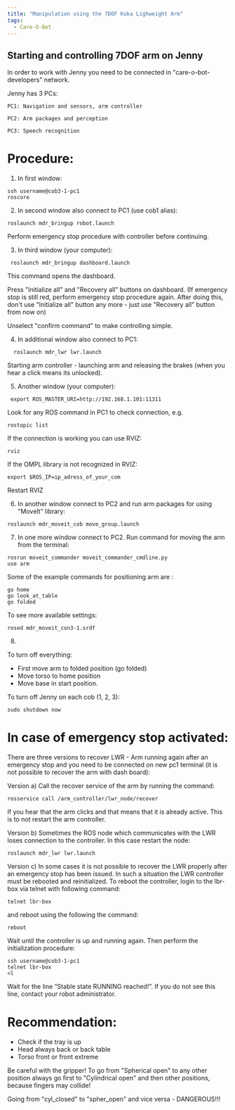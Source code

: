 ```yaml
---
title: "Manipulation using the 7DOF Kuka Lighweight Arm"
tags:
  - Care-O-Bot
---
```


## Starting and controlling 7DOF arm on Jenny

In order to work with Jenny you need to be connected in "care-o-bot-developers" network.

Jenny has 3 PCs:

```
PC1: Navigation and sensors, arm controller

PC2: Arm packages and perception

PC3: Speech recognition

```
# Procedure:

1) In first window:

```
ssh username@cob3-1-pc1
roscore
```

2)  In second window also connect to PC1 (use cob1 alias):
```
roslaunch mdr_bringup robot.launch
```
Perform emergency stop procedure with controller before continuing.


3) In third window (your computer):
```
 roslaunch mdr_bringup dashboard.launch
```

This command opens the dashboard.

Press "Initialize all"  and "Recovery all" buttons on dashboard. (If emergency stop  is still red, perform emergency stop procedure again. After doing this,  don't use "Initialize all" button any more -  just use "Recovery all" button from now on)

Unselect  "confirm command" to make controlling simple.


4) In additional window also connect to PC1:

```
  roslaunch mdr_lwr lwr.launch
```

Starting arm controller - launching arm and releasing the brakes (when you hear a click means its unlocked).


5) Another window (your computer):

```
 export ROS_MASTER_URI=http://192.168.1.101:11311
```

Look for any  ROS command in PC1 to check connection, e.g.

```
rostopic list
```

If the connection is working you can use RVIZ:

```
rviz
```

If the OMPL library is not recognized in RVIZ:

```
export $ROS_IP=ip_adress_of_your_com
```

Restart RVIZ


6) In another window connect to PC2 and run arm packages for using "MoveIt" library:

```
roslaunch mdr_moveit_cob move_group.launch
```

7) In one more window connect to PC2. Run command for moving the arm from the terminal:

```
rosrun moveit_commander moveit_commander_cmdline.py
use arm
```

Some of the example commands for positioning arm are :

```
go home
go look_at_table
go folded
```

To see more available settings:
```
rosed mdr_moveit_con3-1.srdf
```

8)
To turn off everything:
- First move arm to folded position (go folded)
- Move torso to home position  
- Move base in start position.

To turn off Jenny on each cob (1, 2, 3):

```
sudo shutdown now
```

# In case of emergency stop activated:  
There are three versions to recover LWR - Arm running again after an emergency stop and you need to be connected on new pc1 terminal (it is not possible to recover the arm with dash board):

Version a) Call the recover service of the arm by running the command:
```
rosservice call /arm_controller/lwr_node/recover
```
If you hear that the arm clicks and that means that it is already active. This is to not restart the arm controller.


Version b)
Sometimes the ROS node which communicates with the LWR loses connection to the controller. In this case restart the node:
```
roslaunch mdr_lwr lwr.launch
```
Version c)
In some cases it is not possible to recover the LWR properly after an emergency stop has been issued. In such a situation the LWR controller must be rebooted and reinitialized. To reboot the controller, login to the lbr-box via telnet with following command:
```
telnet lbr-box
```
and reboot using the following the command:
```
reboot
```
Wait until the controller is up and running again.  Then perform the initialization procedure:
```
ssh username@cob3-1-pc1
telnet lbr-box
<l
```
Wait for the line “Stable state RUNNING reached!”. If you do not see this line, contact your robot administrator.

# Recommendation:
- Check if the tray is up
- Head always back or back table
- Torso front or front extreme


Be careful with the gripper!  To go from "Spherical open" to any other position always go first to "Cylindrical open" and then other positions, because fingers may collide!

Going from "cyl_closed"   to "spher_open" and vice versa - DANGEROUS!!!
